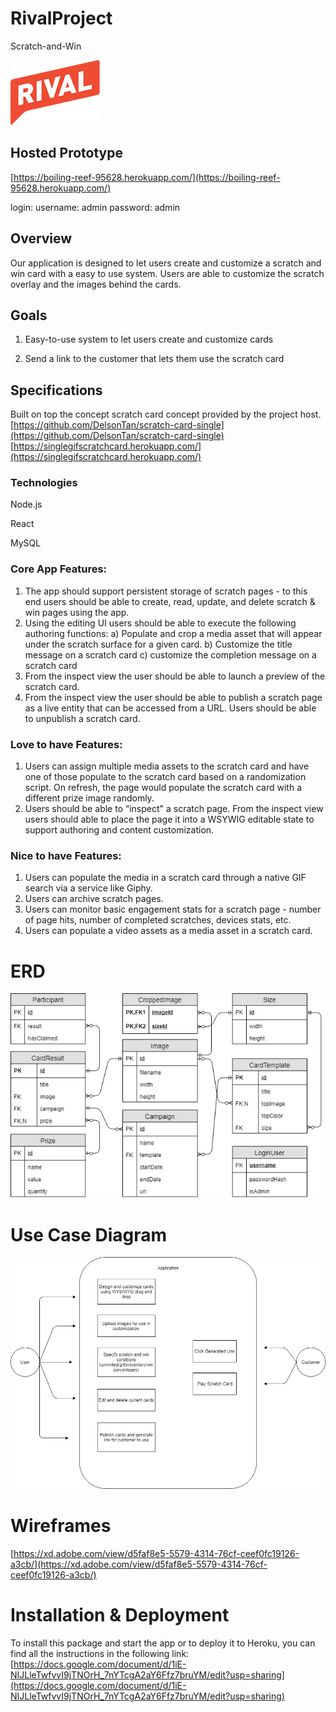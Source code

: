 # RivalProject
Scratch-and-Win

![alt text](https://github.com/janjosef777/RivalProject/blob/master/md_resources/images/Rivallogo.png)

## Hosted Prototype
[https://boiling-reef-95628.herokuapp.com/](https://boiling-reef-95628.herokuapp.com/)

login:
username: admin
password: admin

## Overview

Our application is designed to let users create and customize a scratch and win card with a easy to use system. Users are able to customize the scratch overlay and the images behind the cards.

## Goals

1. Easy-to-use system to let users create and customize cards

2. Send a link to the customer that lets them use the scratch card 

## Specifications

Built on top the concept scratch card concept provided by the project host. 
[https://github.com/DelsonTan/scratch-card-single](https://github.com/DelsonTan/scratch-card-single)
[https://singlegifscratchcard.herokuapp.com/](https://singlegifscratchcard.herokuapp.com/)
### Technologies

Node.js

React 

MySQL

### Core App Features:

1.	The app should support persistent storage of scratch pages - to this end users should be able to create, read, update, and delete scratch & win pages using the app.
2.	Using the editing UI users should be able to execute the following authoring functions: a) Populate and crop a media asset that will appear under the scratch surface for a given card.  b) Customize the title message on a scratch card c) customize the completion message on a scratch card
3.	From the inspect view the user should be able to launch a preview of the scratch card. 
4.	From the inspect view the user should be able to publish a scratch page as a live entity that can be accessed from a URL.  Users should be able to unpublish a scratch card. 

### Love to have Features:

1.	Users can assign multiple media assets to the scratch card and have one of those populate to the scratch card based on a randomization script.  On refresh, the page would populate the scratch card with a different prize image randomly.
2.	Users should be able to “inspect" a scratch page. From the inspect view users should able to place the page it into a WSYWIG editable state to support authoring and content customization. 

### Nice to have Features: 

1.	Users can populate the media in a scratch card through a native GIF search via a service like Giphy.
2.	Users can archive scratch pages.
3.	Users can monitor basic engagement stats for a scratch page - number of page hits, number of completed scratches, devices stats, etc.
4.	Users can populate a video assets as a media asset in a scratch card.  

# ERD

![alt text](https://github.com/janjosef777/RivalProject/blob/master/md_resources/images/RivalProjectERD.jpg)

# Use Case Diagram

![alt text](https://github.com/janjosef777/RivalProject/blob/master/md_resources/images/RivalProjectUseCase.jpg)

# Wireframes

[https://xd.adobe.com/view/d5faf8e5-5579-4314-76cf-ceef0fc19126-a3cb/](https://xd.adobe.com/view/d5faf8e5-5579-4314-76cf-ceef0fc19126-a3cb/)

# Installation & Deployment

To install this package and start the app or to deploy it to Heroku, you can find all the instructions in the following link:
[https://docs.google.com/document/d/1iE-NIJLleTwfvvI9jTNOrH_7nYTcgA2aY6Ffz7bruYM/edit?usp=sharing](https://docs.google.com/document/d/1iE-NIJLleTwfvvI9jTNOrH_7nYTcgA2aY6Ffz7bruYM/edit?usp=sharing)
